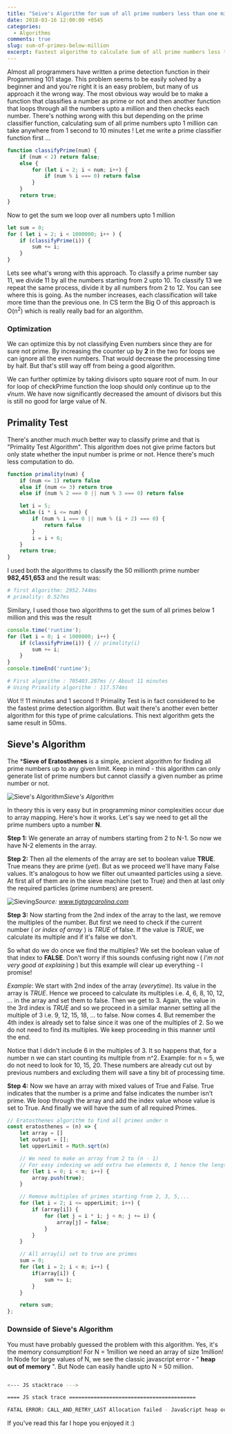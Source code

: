 ```yaml
---
title: "Seive's Algorithm for sum of all prime numbers less than one million"
date: 2018-03-16 12:00:00 +0545
categories: 
  - Algorithms
comments: true
slug: sum-of-primes-below-million
excerpt: Fastest algorithm to calculate Sum of all prime numbers less than one million.
---
```


Almost all programmers have written a prime detection function in their Progamming 101 stage. This problem seems to be easily solved by a beginner and and you're right it is an easy problem, but many of us approach it the wrong way. The most obvious way would be to make a function that classifies a number as prime or not and then another function that loops through all the numbers upto a million and then checks each number. There's nothing wrong with this but depending on the prime classifier function, calculating sum of all prime numbers upto 1 million can take anywhere from 1 second to 10 minutes ! Let me write a prime classifier function first ...

```js
function classifyPrime(num) {
    if (num < 2) return false;
    else {
        for (let i = 2; i < num; i++) {
            if (num % i === 0) return false
        }
    }
    return true;
}
```
Now to get the sum we loop over all numbers upto 1 million
```js
let sum = 0;
for ( let i = 2; i < 1000000; i++ ) {
    if (classifyPrime(i)) {
        sum += i;
    }
}
```

Lets see what's wrong with this approach. To classify a prime number say 11, we divide 11 by all the numbers starting from 2 upto 10. To classify 13 we repeat the same process, divide it by all numbers from 2 to 12. You can see where this is going. As the number increases, each classification will take more time than the previous one. In CS term the Big O of this approach is O(n<sup>2</sup>) which is really really bad for an algorithm.

### Optimization

We can optimize this by not classifying Even numbers since they are for sure not prime. By increasing the counter up by **2** in the two for loops we can ignore all the even numbers. That would decrease the processing time by half. But that's still way off from being a good algorithm.

We can further optimize by taking divisors upto square root of num. In our for loop of checkPrime function the loop should only continue up to the *&radic;num*. We have now significantly decreased the amount of divisors but this is still no good for large value of N.

## Primality Test

There's another much much better way to classify prime and that is "Primality Test Algorithm". This algorithm does not give prime factors but only state whether the input number is prime or not. Hence there's much less computation to do. 

```js
function primality(num) {
    if (num <= 1) return false
    else if (num <= 3) return true
    else if (num % 2 === 0 || num % 3 === 0) return false

    let i = 5;
    while (i * i <= num) {
        if (num % i === 0 || num % (i + 2) === 0) {
            return false
        }
        i = i + 6;
    }
    return true;
}
```

I used both the algorithms to classify the 50 millionth prime number **982,451,653** and the result was:

```bash
# first Algorithm: 2952.744ms
# primality: 0.527ms
```

Similary, I used those two algorithms to get the sum of all primes below 1 million and this was the result

```js
console.time('runtime');
for (let i = 0; i < 1000000; i++) {
    if (classifyPrime(i)) { // primality(i)
        sum += i;
    }
}
console.timeEnd('runtime');
```

```bash
# First algorithm : 705403.287ms // About 11 minutes
# Using Primality algorithm : 117.574ms
```

Wot !! 11 minutes and 1 second !! Primality Test is in fact considered to be the fastest prime detection algorithm. But wait there's another even better algorithm for this type of prime calculations. This next algorithm gets the same result in 50ms.

## Sieve's Algorithm

The ***Sieve of Eratosthenes** is a simple, ancient algorithm for finding all prime numbers up to any given limit. Keep in mind - this algorithm can only generate list of prime numbers but cannot classify a given number as prime number or not.

![Sieve's Algorithm](https://upload.wikimedia.org/wikipedia/commons/b/b9/Sieve_of_Eratosthenes_animation.gif)*Sieve's Algorithm*

In theory this is very easy but in programming minor complexities occur due to array mapping. Here's how it works. Let's say we need to get all the prime numbers upto a number **N**. 

**Step 1:**  We generate an array of numbers starting from 2 to N-1. So now we have N-2 elements in the array. 

**Step 2:** Then all the elements of the array are set to boolean value **TRUE**. True means they are prime (*yet*). But as we proceed we'll have many False values. It's analogous to how we filter out unwanted particles using a sieve. At first all of them are in the sieve machine (set to True) and then at last only the required particles (prime numbers) are present.
  
  ![Sieving](/assets/images/uploads/2018/sieve.jpg)*Source: www.tigtagcarolina.com*

**Step 3:** Now starting from the 2nd index of the array to the last, we remove the multiples of the number. But first we need to check if the current number ( *or index of array* ) is *TRUE* of false. If the value is *TRUE*, we calculate its multiple and if it's false we don't.

So what do we do once we find the multiples? We set the boolean value of that index to **FALSE**. Don't worry if this sounds confusing right now ( *I'm not very good at explaining* ) but this example will clear up everything - I promise!

*Example*: We start with 2nd index of the array (*everytime*). Its value in the array is *TRUE*. Hence we proceed to calculate its multiples i.e. 4, 6, 8, 10, 12, ... in the array and set them to false. Then we get to 3. Again, the value in the 3rd index is *TRUE* and so we proceed in a similar manner setting all the multiple of 3 i.e. 9, 12, 15, 18, ... to false. Now comes 4. But remember the 4th index is already set to false since it was one of the multiples of 2. So we do not need to find its multiples. We keep proceeding in this manner until the end.

Notice that I didn't include 6 in the multiples of 3. It so happens that, for a number n we can start counting its multiple from n^2. Example: for n = 5, we do not need to look for 10, 15, 20. These numbers are already cut out by previous numbers and excluding them will save a tiny bit of processing time.

**Step 4:** Now we have an array with mixed values of True and False. True indicates that the number is a prime and false indicates the number isn't prime. We loop through the array and add the index value whose value is set to True. And finally we will have the sum of all required Primes.

```js
// Eratosthenes algorithm to find all primes under n
const eratosthenes = (n) => {
    let array = []
    let output = [];
    let upperLimit = Math.sqrt(n)

    // We need to make an array from 2 to (n - 1)
    // For easy indexing we add extra two elements 0, 1 hence the length = n
    for (let i = 0; i < n; i++) {
        array.push(true);
    }

    // Remove multiples of primes starting from 2, 3, 5,...
    for (let i = 2; i <= upperLimit; i++) {
        if (array[i]) {
            for (let j = i * i; j < n; j += i) {
                array[j] = false;
            }
        }
    }

    // All array[i] set to true are primes
    sum = 0;
    for (let i = 2; i < n; i++) {
        if(array[i]) {
            sum += i;
        }
    }

    return sum;
};
```

### Downside of Sieve's Algorithm

You must have probably guessed the problem with this algorithm. Yes, it's the memory consumption! For N = 1million we need an array of size 1million! In Node for large values of N, we see the classic javascript error - " **heap out of memory** ". But Node can easily handle upto N = 50 million.

```bash

<--- JS stacktrace --->

==== JS stack trace =========================================

FATAL ERROR: CALL_AND_RETRY_LAST Allocation failed - JavaScript heap out of memory

```

If you've read this far I hope you enjoyed it :)